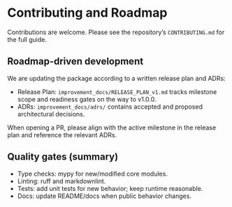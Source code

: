 # Contributing and Roadmap

Contributions are welcome. Please see the repository’s `CONTRIBUTING.md` for the full guide.

## Roadmap-driven development

We are updating the package according to a written release plan and ADRs:

- Release Plan: `improvement_docs/RELEASE_PLAN_v1.md` tracks milestone scope and readiness gates on the way to v1.0.0.
- ADRs: `improvement_docs/adrs/` contains accepted and proposed architectural decisions.

When opening a PR, please align with the active milestone in the release plan and reference the relevant ADRs.

## Quality gates (summary)

- Type checks: mypy for new/modified core modules.
- Linting: ruff and markdownlint.
- Tests: add unit tests for new behavior; keep runtime reasonable.
- Docs: update README/docs when public behavior changes.
